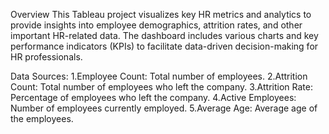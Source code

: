 Overview
This Tableau project visualizes key HR metrics and analytics to provide insights into employee demographics, attrition rates, and other important HR-related data. The dashboard includes various charts and key performance indicators (KPIs) to facilitate data-driven decision-making for HR professionals.

Data Sources:
1.Employee Count: Total number of employees.
2.Attrition Count: Total number of employees who left the company.
3.Attrition Rate: Percentage of employees who left the company.
4.Active Employees: Number of employees currently employed.
5.Average Age: Average age of the employees.
